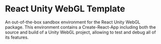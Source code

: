 # React Unity WebGL Template

An out-of-the-box sandbox environment for the React Unity WebGL package. This environment contains a Create-React-App including both the source and build of a Unity WebGL project, allowing to test and debug all of its features.
